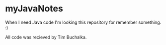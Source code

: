 # myJavaNotes


When I need Java code I'm looking this repository  for remember something. :)

All code was recieved  by Tim Buchalka.
